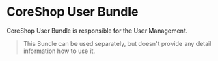 # CoreShop User Bundle

CoreShop User Bundle is responsible for the User Management.

> This Bundle can be used separately, but doesn't provide any detail information how to use it.